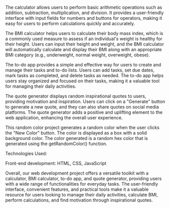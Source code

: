 The calculator allows users to perform basic arithmetic operations such as addition, subtraction, multiplication, and division. It provides a user-friendly interface with input fields for numbers and buttons for operators, making it easy for users to perform calculations quickly and accurately.

The BMI calculator helps users to calculate their body mass index, which is a commonly used measure to assess if an individual's weight is healthy for their height. Users can input their height and weight, and the BMI calculator will automatically calculate and display their BMI along with an appropriate BMI category (e.g., underweight, normal weight, overweight, obese).

The to-do app provides a simple and effective way for users to create and manage their tasks and to-do lists. Users can add tasks, set due dates, mark tasks as completed, and delete tasks as needed. The to-do app helps users stay organized and focused on their tasks, making it a valuable tool for managing their daily activities.

The quote generator displays random inspirational quotes to users, providing motivation and inspiration. Users can click on a "Generate" button to generate a new quote, and they can also share quotes on social media platforms. The quote generator adds a positive and uplifting element to the web application, enhancing the overall user experience.

This random color project generates a random color when the user clicks the "New Color" button. The color is displayed as a box with a solid background color. The color generated is a random hex color that is generated using the getRandomColor() function. 

Technologies Used:

Front-end development: HTML, CSS, JavaScript

Overall, our web development project offers a versatile toolkit with a calculator, BMI calculator, to-do app, and quote generator, providing users with a wide range of functionalities for everyday tasks. The user-friendly interface, convenient features, and practical tools make it a valuable resource for users looking to manage their daily activities, calculate BMI, perform calculations, and find motivation through inspirational quotes.

